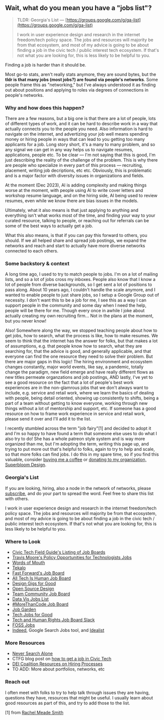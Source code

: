 ## Wait, what do you mean you have a "jobs list"?

> TLDR: Georgia's List — [https://groups.google.com/g/ga-list](https://groups.google.com/g/ga-list)
>
> I work in user experience design and research in the internet freedom/tech policy space. The jobs and resources will majority be from that ecosystem, and most of my advice is going to be about finding a job in the civic tech / public interest tech ecosystem. If that's not what you are looking for, this is less likely to be helpful to you.

Finding a job is harder than it should be.

Most go-to stats, aren't really stats anymore, they are sound bytes, but the **tldr is that many jobs (most jobs?) are found via people's networks**. Some people frame this as "networking," but I've always understood it as finding out about positions and applying to roles via degrees of connections in people's networks.

### Why and how does this happen? 
There are a few reasons, but a big one is that there are a lot of people, lots of different types of work, and it can be hard to describe work in a way that actually connects you to the people you need. Also information is hard to navigate on the internet, and advertizing your job well means spending money or hiring people in ways that can lead to you getting too many applicants for a job. Long story short, it's a many to many problem, and so any signal we can get in any way helps us to navigate resumes, applications, people etc. To be clear — I'm not saying that this is good, I'm just describing the reality of the challenge of the problem. This is why there are people who specialize in every part of this process — recruiting, placement, writing job decriptions, etc etc. Obviously, this is problematic and is a major factor with diversity issues in organizations and fields. 

At the moment (Dec 2023), AI is adding complexity and making things worse at the moment, with people using AI to write cover letters and workshop resume language, and on the hiring side, AI being used to review resumes, even while we know there are bias issues in the models.

Ultimately, what it also means is that just applying to anything and everything isn't what works most of the time, and finding your way to your curated resource, talking to people, or reaching out for referrals can be some of the best ways to actually get a job. 

What this also means, is that if you can pay this forward to others, you should. If we all helped share and spread job postings, we expand the networks and reach and start to actually have more diverse networks connected to each others.

### Some backstory & context
A long time ago, I used to try to match people to jobs. I'm on a lot of mailing lists, and so a lot of jobs cross my inboxes. People also know that I know a lot of people from diverse backgrounds, so I get sent a lot of positions to pass along. About 10 years ago, I couldn't handle the scale anymore, and I wanted to enable people to just share jobs, so I setup a Google Group out of necessity. I don't want this to be a job for me, I see this as a way I can support people in the community and some day when I need the help, people will be there for me. Though every once in awhile I joke about actually creating my own recruiting firm... Not in the plans at the moment, but you never know!

Also! Somewhere along the way, we stopped teaching people about how to get jobs, how to search, what the process is like, how to make resumes. We seem to think that the internet has the answer for folks, but that makes a lot of assumptions, e.g. that people know how to search, what they are searching for, that the advice is good, and generally applicable, and that everyone can find the one resource they need to solve their problem. But there are major gaps in this logic! The hiring environment and ecosystem changes constantly, major world events, like say, a pandemic, totally change the paradigm, new field emerge and have really different flows as new titles permeate organzations and job postings, AND lastly, I've yet to see a good resource on the fact that a lot of people's best work experiences are in the non-glamrous jobs that we don't always want to include, e.g. service and retail work, where we learn the basics of dealing with people, being detail oriented, showing up consistently to shifts, being a part of a team without getting to know everyone, working through new things without a lot of mentorship and support, etc. If someone has a good resource on how to frame work experience in service and retail work, please send it over and I'll add it to the list.

I recently stumbled across the term "job fairy"[1] and decided to adopt it and I'm so happy to have found a term that someone else uses to do what I also try to do! She has a whole patreon style system and is way more organized than me, but I'm adopting the term, writing this page up, and trying to put more out that's helpful to folks, again to try to help and scale, so that more folks can find jobs. I do this in my spare time, so if you find this valuable, consider [buying me a coffee](https://www.buymeacoffee.com/georgiamoon) or [donating to my organization, Superbloom Design](https://superbloom.design/about/funding/). 

### Georgia's List
If you are looking, hiring, also a node in the network of networks, please [subscribe](https://groups.google.com/g/ga-list), and do your part to spread the word. Feel free to share this list with others.

I work in user experience design and research in the internet freedom/tech policy space. The jobs and resources will majority be from that ecosystem, and most of my advice is going to be about finding a job in the civic tech / public interest tech ecosystem. If that's not what you are looking for, this is less likely to be helpful to you.

### Where to Look
- [Civic Tech Field Guide's Listing of Job Boards](https://directory.civictech.guide/listing-category/job-boards?_ga=2.78032861.856419295.1695722323-1920120707.1690741157&_gl=1*rowiqk*_gcl_au*NTEyMDUwNzE1LjE2OTA3NDExNTc)
- [Travis Moore's Policy Opportunities for Technologists Jobs](https://docs.google.com/document/d/1hOBqZHj8pd8kacosUbPCFozk4ryFN8aSHncBYvlz1Hg/edit)
- [Words of Mouth](wordsofmouth.org)
- [Tekalo](https://www.tekalo.org/)
- [Fast Forward's Job Board](https://jobs.ffwd.org/jobs)
- [All Tech Is Human Job Board](https://alltechishuman.org/responsible-tech-job-board)
- [Design Gigs for Good](https://www.designgigsforgood.org/job-board)
- [Open Source Design](https://opensourcedesign.net/jobs/)
- [Team Community Job Board](https://www.digitalrights.community/job-board)
- [Data Vis Jobs List](https://groups.google.com/forum/#!forum/data-vis-jobs)
- [#MoreThanCode Job Board](https://jobs.morethancode.cc/)
- [Job Garden](https://job.garden/)
- [Tech Jobs for Good](https://www.techjobsforgood.com/)
- [Tech and Human Rights Job Board Slack](https://join.slack.com/t/techandhumanr-ld23716/shared_invite/zt-q0ymrur6-AjdqqzypAyJrX9oY6oiDlg)
- [FOSS Jobs](https://www.fossjobs.net/)
- [Indeed](https://www.indeed.com/), Google Search Jobs tool, and [Idealist](https://www.idealist.org/en)

### More Resources
- [Never Search Alone](https://www.phyl.org/)
- CTFG blog post on [how to get a job in Civic Tech](https://civictech.guide/so-you-want-a-job-in-civic-tech/)
- [DEI Coalition Resources on Hiring Processes](https://docs.google.com/document/d/13FpmjzpOOVjI8lkr4X-YhIz5E2ebOmVfsCelGUvNIME/edit)
- TO ADD: More about portfolios, networks, etc

### Reach out
I often meet with folks to try to help talk through issues they are having, questions they have, resources that might be useful. I usually learn about good resources as part of this, and try to add those to the list.

[1] from [Rachel Meade Smith](https://www.rachelmeadesmith.com/)
